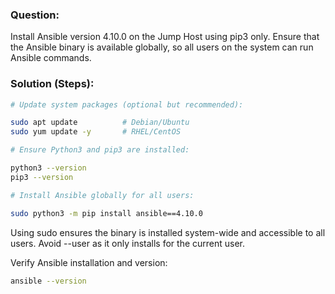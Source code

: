 ### Question:
Install Ansible version 4.10.0 on the Jump Host using pip3 only. Ensure that the Ansible binary is available globally, so all users on the system can run Ansible commands.

### Solution (Steps):
```sh
# Update system packages (optional but recommended):

sudo apt update          # Debian/Ubuntu
sudo yum update -y       # RHEL/CentOS

# Ensure Python3 and pip3 are installed:

python3 --version
pip3 --version

# Install Ansible globally for all users:

sudo python3 -m pip install ansible==4.10.0
```

Using sudo ensures the binary is installed system-wide and accessible to all users.
Avoid --user as it only installs for the current user.

Verify Ansible installation and version:
```sh
ansible --version
```
